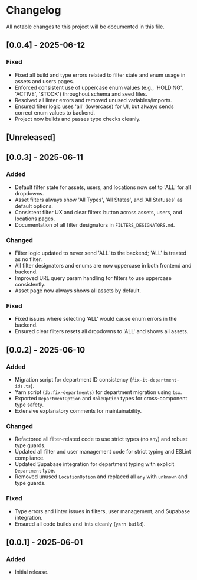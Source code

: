 # Changelog

All notable changes to this project will be documented in this file.

## [0.0.4] - 2025-06-12

### Fixed

- Fixed all build and type errors related to filter state and enum usage in assets and users pages.
- Enforced consistent use of uppercase enum values (e.g., 'HOLDING', 'ACTIVE', 'STOCK') throughout schema and seed files.
- Resolved all linter errors and removed unused variables/imports.
- Ensured filter logic uses 'all' (lowercase) for UI, but always sends correct enum values to backend.
- Project now builds and passes type checks cleanly.

## [Unreleased]

## [0.0.3] - 2025-06-11

### Added

- Default filter state for assets, users, and locations now set to 'ALL' for all dropdowns.
- Asset filters always show 'All Types', 'All States', and 'All Statuses' as default options.
- Consistent filter UX and clear filters button across assets, users, and locations pages.
- Documentation of all filter designators in `FILTERS_DESIGNATORS.md`.

### Changed

- Filter logic updated to never send 'ALL' to the backend; 'ALL' is treated as no filter.
- All filter designators and enums are now uppercase in both frontend and backend.
- Improved URL query param handling for filters to use uppercase consistently.
- Asset page now always shows all assets by default.

### Fixed

- Fixed issues where selecting 'ALL' would cause enum errors in the backend.
- Ensured clear filters resets all dropdowns to 'ALL' and shows all assets.

## [0.0.2] - 2025-06-10

### Added

- Migration script for department ID consistency (`fix-it-department-ids.ts`).
- Yarn script (`db:fix-departments`) for department migration using `tsx`.
- Exported `DepartmentOption` and `RoleOption` types for cross-component type safety.
- Extensive explanatory comments for maintainability.

### Changed

- Refactored all filter-related code to use strict types (no `any`) and robust type guards.
- Updated all filter and user management code for strict typing and ESLint compliance.
- Updated Supabase integration for department typing with explicit `Department` type.
- Removed unused `LocationOption` and replaced all `any` with `unknown` and type guards.

### Fixed

- Type errors and linter issues in filters, user management, and Supabase integration.
- Ensured all code builds and lints cleanly (`yarn build`).

## [0.0.1] - 2025-06-01

### Added

- Initial release.
